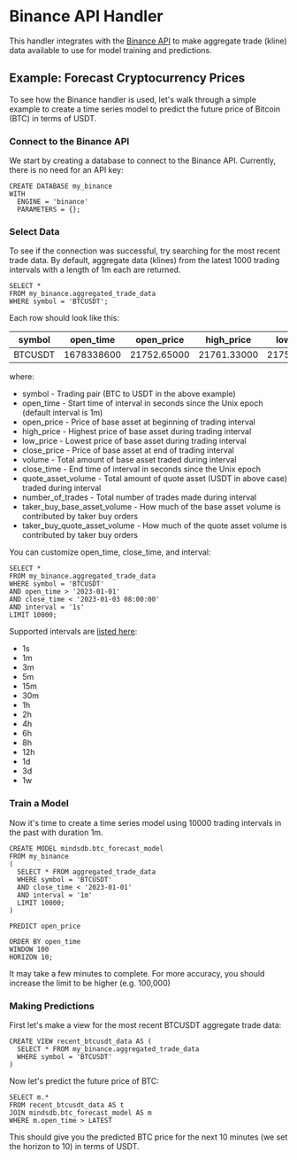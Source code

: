 # Binance API Handler

This handler integrates with the [Binance API](https://binance-docs.github.io/apidocs/spot/en/#change-log) to make aggregate trade (kline) data available to use for model training and predictions.

## Example: Forecast Cryptocurrency Prices

To see how the Binance handler is used, let's walk through a simple example to create a time series model to predict the future price of Bitcoin (BTC) in terms of USDT.

### Connect to the Binance API

We start by creating a database to connect to the Binance API. Currently, there is no need for an API key:

```
CREATE DATABASE my_binance
WITH
  ENGINE = 'binance'
  PARAMETERS = {};
```

### Select Data

To see if the connection was successful, try searching for the most recent trade data. By default, aggregate data (klines) from the latest 1000 trading intervals with a length of 1m each are returned.

```
SELECT *
FROM my_binance.aggregated_trade_data
WHERE symbol = 'BTCUSDT';
```

Each row should look like this:

| symbol  | open_time  | open_price  | high_price  | low_price   | close_price | volume      | close_time     | quote_asset_volume | number_of_trades | taker_buy_base_asset_volume | taker_buy_quote_asset_volume |
| ------- | ---------- | ----------- | ----------- | ----------- | ----------- | ----------- | -------------- | ------------------ | ---------------- | --------------------------- | ---------------------------- |
| BTCUSDT | 1678338600 | 21752.65000 | 21761.33000 | 21751.53000 | 21756.7000  | 103.8614100 | 1678338659.999 | 2259656.20520700   | 3655             | 55.25763000                 | 1202219.60971860             |

where:

- symbol - Trading pair (BTC to USDT in the above example)
- open_time - Start time of interval in seconds since the Unix epoch (default interval is 1m)
- open_price - Price of base asset at beginning of trading interval
- high_price - Highest price of base asset during trading interval
- low_price - Lowest price of base asset during trading interval
- close_price - Price of base asset at end of trading interval
- volume - Total amount of base asset traded during interval
- close_time - End time of interval in seconds since the Unix epoch
- quote_asset_volume - Total amount of quote asset (USDT in above case) traded during interval
- number_of_trades - Total number of trades made during interval
- taker_buy_base_asset_volume - How much of the base asset volume is contributed by taker buy orders
- taker_buy_quote_asset_volume - How much of the quote asset volume is contributed by taker buy orders

You can customize open_time, close_time, and interval:

```
SELECT *
FROM my_binance.aggregated_trade_data
WHERE symbol = 'BTCUSDT'
AND open_time > '2023-01-01'
AND close_time < '2023-01-03 08:00:00'
AND interval = '1s'
LIMIT 10000;
```

Supported intervals are [listed here](https://binance-docs.github.io/apidocs/spot/en/#kline-candlestick-data):

- 1s
- 1m
- 3m
- 5m
- 15m
- 30m
- 1h
- 2h
- 4h
- 6h
- 8h
- 12h
- 1d
- 3d
- 1w

### Train a Model

Now it's time to create a time series model using 10000 trading intervals in the past with duration 1m.

```
CREATE MODEL mindsdb.btc_forecast_model
FROM my_binance
(
  SELECT * FROM aggregated_trade_data
  WHERE symbol = 'BTCUSDT'
  AND close_time < '2023-01-01'
  AND interval = '1m'
  LIMIT 10000;
)

PREDICT open_price

ORDER BY open_time
WINDOW 100
HORIZON 10;
```

It may take a few minutes to complete. For more accuracy, you should increase the limit to be higher (e.g. 100,000)

### Making Predictions

First let's make a view for the most recent BTCUSDT aggregate trade data:

```
CREATE VIEW recent_btcusdt_data AS (
  SELECT * FROM my_binance.aggregated_trade_data
  WHERE symbol = 'BTCUSDT'
)
```

Now let's predict the future price of BTC:

```
SELECT m.*
FROM recent_btcusdt_data AS t
JOIN mindsdb.btc_forecast_model AS m
WHERE m.open_time > LATEST
```

This should give you the predicted BTC price for the next 10 minutes (we set the horizon to 10) in terms of USDT.
